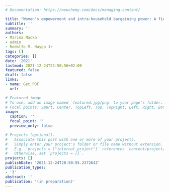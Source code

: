 ```yaml
---
# Documentation: https://wowchemy.com/docs/managing-content/

title: "Women's empowerment and intra-household bargaining power: A field experiment with agricultural households"
subtitle: ''
summary: ''
authors:
- Marina Nacka
- admin
- Rodolfo M. Nayga Jr
tags: []
categories: []
date: '2021'
lastmod: 2021-12-24T22:50:56+02:00
featured: false
draft: false
links: 
- name: Get PDF
  url: 

# Featured image
# To use, add an image named `featured.jpg/png` to your page's folder.
# Focal points: Smart, Center, TopLeft, Top, TopRight, Left, Right, BottomLeft, Bottom, BottomRight.
image:
  caption: ''
  focal_point: ''
  preview_only: false

# Projects (optional).
#   Associate this post with one or more of your projects.
#   Simply enter your project's folder or file name without extension.
#   E.g. `projects = ["internal-project"]` references `content/project/deep-learning/index.md`.
#   Otherwise, set `projects = []`.
projects: []
publishDate: '2021-12-24T20:50:55.237264Z'
publication_types: 
- '3'
abstract: ''
publication: '(in preparation)'
---
```

